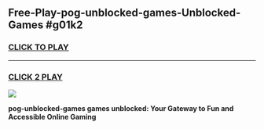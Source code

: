 
## Free-Play-pog-unblocked-games-Unblocked-Games #g01k2
<h3>
<a href="https://news.freeplayer.one?title=pog-unblocked-games&ref=8M">CLICK TO PLAY</a></h3>
<hr>

<h3>
<a href="https://news.freeplayer.one?title=pog-unblocked-games&ref=8M">CLICK 2 PLAY</a>
  
</h3>

<a href="https://news.freeplayer.one?title=pog-unblocked-games&ref=8M"><img src="https://clearcache.store/games.png"></a>


**pog-unblocked-games games unblocked: Your Gateway to Fun and Accessible Online Gaming**
